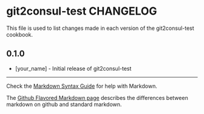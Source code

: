 # git2consul-test CHANGELOG

This file is used to list changes made in each version of the git2consul-test cookbook.

## 0.1.0
- [your_name] - Initial release of git2consul-test

- - -
Check the [Markdown Syntax Guide](http://daringfireball.net/projects/markdown/syntax) for help with Markdown.

The [Github Flavored Markdown page](http://github.github.com/github-flavored-markdown/) describes the differences between markdown on github and standard markdown.
